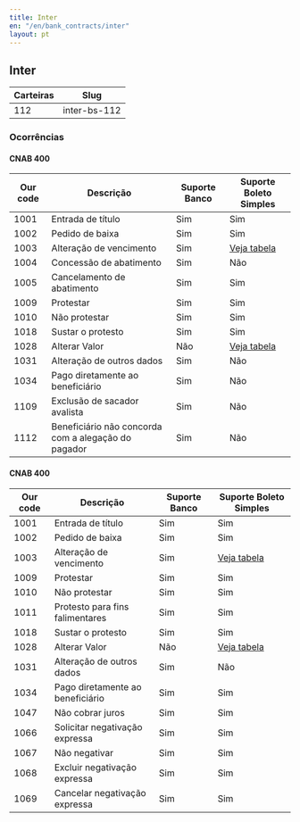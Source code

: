 ```yaml
---
title: Inter
en: "/en/bank_contracts/inter"
layout: pt
---
```


## Inter

| Carteiras                | Slug
| ------------------------ | ------------
| 112                      | inter-bs-112

### Ocorrências

#### CNAB 400

| Our code| Descrição                                           | Suporte Banco | Suporte Boleto Simples  |
|---------|-----------------------------------------------------|---------------|-----------------------  |
| 1001    | Entrada de título                                   | Sim           | Sim                     |
| 1002    | Pedido de baixa                                     | Sim           | Sim                     |
| 1003    | Alteração de vencimento                             | Sim           | [Veja tabela](https://suporte.boletosimples.com.br/article/pten2qs3c0-posso-alterar-a-data-de-vencimento-e-o-valor-de-um-boleto-j-emitido)                           |
| 1004    | Concessão de abatimento                             | Sim           | Não                     |
| 1005    | Cancelamento de abatimento                          | Sim           | Sim                     |
| 1009    | Protestar                                           | Sim           | Sim                     |
| 1010    | Não protestar                                       | Sim           | Sim                     |
| 1018    | Sustar o protesto                                   | Sim           | Sim                     |
| 1028    | Alterar Valor                                       | Não           | [Veja tabela](https://suporte.boletosimples.com.br/article/pten2qs3c0-posso-alterar-a-data-de-vencimento-e-o-valor-de-um-boleto-j-emitido)                           |
| 1031    | Alteração de outros dados                           | Sim           | Não                    |
| 1034    | Pago diretamente ao beneficiário                    | Sim           | Não                    |
| 1109    | Exclusão de sacador avalista                        | Sim           | Não                    |
| 1112    | Beneficiário não concorda com a alegação do pagador | Sim           | Não                    |

#### CNAB 400

| Our code| Descrição                                           | Suporte Banco | Suporte Boleto Simples  |
|---------|-----------------------------------------------------|---------------|-----------------------  |
| 1001    | Entrada de título                                   | Sim           | Sim                     |
| 1002    | Pedido de baixa                                     | Sim           | Sim                     |
| 1003    | Alteração de vencimento                             | Sim           | [Veja tabela](https://suporte.boletosimples.com.br/article/pten2qs3c0-posso-alterar-a-data-de-vencimento-e-o-valor-de-um-boleto-j-emitido)                           |
| 1009    | Protestar                                           | Sim           | Sim                     |
| 1010    | Não protestar                                       | Sim           | Sim                     |
| 1011     | Protesto para fins falimentares                    | Sim           | Sim                    |
| 1018    | Sustar o protesto                                   | Sim           | Sim                     |
| 1028    | Alterar Valor                                       | Não           | [Veja tabela](https://suporte.boletosimples.com.br/article/pten2qs3c0-posso-alterar-a-data-de-vencimento-e-o-valor-de-um-boleto-j-emitido)                           |
| 1031    | Alteração de outros dados                           | Sim           | Não                    |
| 1034    | Pago diretamente ao beneficiário                    | Sim           | Sim                    |
| 1047    | Não cobrar juros                                    | Sim           | Sim                    |
| 1066    | Solicitar negativação expressa                      | Sim           | Sim                    |
| 1067    | Não negativar                                       | Sim           | Sim                    |
| 1068    | Excluir negativação expressa                        | Sim           | Sim                    |
| 1069    | Cancelar negativação expressa                       | Sim           | Sim
